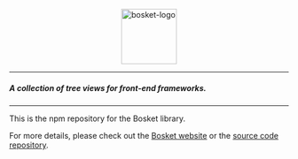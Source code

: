 <p align="center">
    <a href="https://elbywan.github.io/bosket/">
		<img alt="bosket-logo" src="https://elbywan.github.io/bosket/assets/bosket-logo.png" width="100px"/>
	</a>
</p>

----

##### A collection of tree views for front-end frameworks.

----

This is the npm repository for the Bosket library.

For more details, please check out the [Bosket website](https://elbywan.github.io/bosket/) or the [source code repository](https://github.com/elbywan/bosket).
